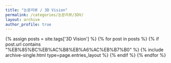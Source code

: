 ```yaml
---
title: "논문리뷰 / 3D Vision"
permalink: /categories/논문리뷰/3DV/
layout: archive
author_profile: true
---
```


{% assign posts = site.tags['3D Vision'] %}
{% for post in posts %} 
    {% if post.url contains "%EB%85%BC%EB%AC%B8%EB%A6%AC%EB%B7%B0" %}
        {% include archive-single.html type=page.entries_layout %}
    {% endif %}
{% endfor %}